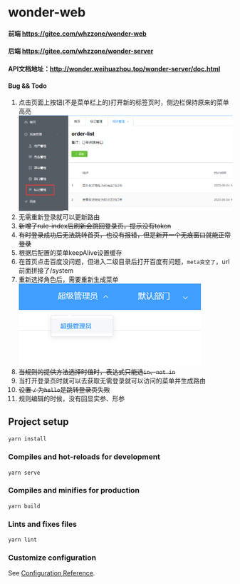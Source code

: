# wonder-web

#### 前端 https://gitee.com/whzzone/wonder-web

#### 后端 https://gitee.com/whzzone/wonder-server

#### API文档地址：http://wonder.weihuazhou.top/wonder-server/doc.html

#### Bug && Todo
1. 点击页面上按钮(不是菜单栏上的)打开新的标签页时，侧边栏保持原来的菜单高亮
    ![](src/assets/image/202308041757.png)
2. 无需重新登录就可以更新路由
3. ~~新增了rule-index后刷新会跳回登录页，提示没有token~~
4. ~~有时登录成功后无法跳转首页，也没有报错，但是新开一个无痕窗口就能正常登录~~
5. 根据后配置的菜单keepAlive设置缓存
6. 在首页点击百度没问题，但进入二级目录后打开百度有问题，`meta变空了`，url前面拼接了/system
7. 重新选择角色后，需要重新生成菜单
    ![](src/assets/image/202308041759.png)
8. ~~当规则的提供方法选择时值时，表达式只能选`in`、`not in`~~
9. 当打开登录页时就可以去获取无需登录就可以访问的菜单并生成路由
10. ~~设置 `/` 为`hello`是跳转登录页失败~~
11. 规则编辑的时候，没有回显实参、形参

## Project setup
```
yarn install
```

### Compiles and hot-reloads for development
```
yarn serve
```

### Compiles and minifies for production
```
yarn build
```

### Lints and fixes files
```
yarn lint
```

### Customize configuration
See [Configuration Reference](https://cli.vuejs.org/config/).
